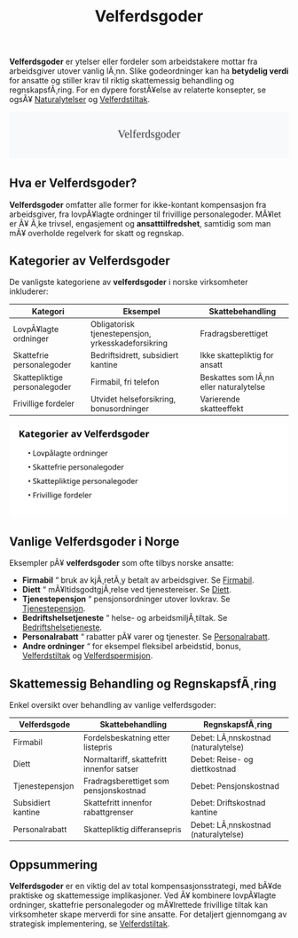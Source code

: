 ﻿---
title: "Velferdsgoder"
meta_title: "Velferdsgoder"
meta_description: '**Velferdsgoder** er ytelser eller fordeler som arbeidstakere mottar fra arbeidsgiver utover vanlig lÃ¸nn. Slike godeordninger kan ha **betydelig verdi** for an...'
slug: velferdsgoder
type: blog
layout: pages/single
---

**Velferdsgoder** er ytelser eller fordeler som arbeidstakere mottar fra arbeidsgiver utover vanlig lÃ¸nn. Slike godeordninger kan ha **betydelig verdi** for ansatte og stiller krav til riktig skattemessig behandling og regnskapsfÃ¸ring. For en dypere forstÃ¥else av relaterte konsepter, se ogsÃ¥ [Naturalytelser](/blogs/regnskap/naturalytelser "Naturalytelser i Norsk Regnskap: Guide til Naturlige Ytelser og Beskatning") og [Velferdstiltak](/blogs/regnskap/hva-er-velferdstiltak "Velferdstiltak - Komplett Guide til Ansattfordeler, RegnskapsfÃ¸ring og Skattebehandling").

![Velferdsgoder](velferdsgoder-image.svg)

## Hva er Velferdsgoder?

**Velferdsgoder** omfatter alle former for ikke-kontant kompensasjon fra arbeidsgiver, fra lovpÃ¥lagte ordninger til frivillige personalegoder. MÃ¥let er Ã¥ Ã¸ke trivsel, engasjement og **ansatttilfredshet**, samtidig som man mÃ¥ overholde regelverk for skatt og regnskap.

## Kategorier av Velferdsgoder

De vanligste kategoriene av **velferdsgoder** i norske virksomheter inkluderer:

| **Kategori**               | **Eksempel**                         | **Skattebehandling**            |
|-----------------------------|--------------------------------------|---------------------------------|
| LovpÃ¥lagte ordninger        | Obligatorisk tjenestepensjon, yrkesskadeforsikring | Fradragsberettiget              |
| Skattefrie personalegoder    | Bedriftsidrett, subsidiert kantine   | Ikke skattepliktig for ansatt   |
| Skattepliktige personalegoder| Firmabil, fri telefon                | Beskattes som lÃ¸nn eller naturalytelse |
| Frivillige fordeler         | Utvidet helseforsikring, bonusordninger | Varierende skatteeffekt          |

![Kategorier av Velferdsgoder](velferdsgoder-kategorier.svg)

## Vanlige Velferdsgoder i Norge

Eksempler pÃ¥ **velferdsgoder** som ofte tilbys norske ansatte:

* **Firmabil** “ bruk av kjÃ¸retÃ¸y betalt av arbeidsgiver. Se [Firmabil](/blogs/regnskap/hva-er-firmabil "Hva er Firmabil? RegnskapsfÃ¸ring og Skattemessige Konsekvenser").
* **Diett** “ mÃ¥ltidsgodtgjÃ¸relse ved tjenestereiser. Se [Diett](/blogs/regnskap/diett "Diett i regnskap: Guide til normaltariffer, regler og regnskapsfÃ¸ring").
* **Tjenestepensjon** “ pensjonsordninger utover lovkrav. Se [Tjenestepensjon](/blogs/regnskap/hva-er-tjenestepensjon "Hva er Tjenestepensjon? RegnskapsfÃ¸ring og Skattemessige Konsekvenser").
* **Bedriftshelsetjeneste** “ helse- og arbeidsmiljÃ¸tiltak. Se [Bedriftshelsetjeneste](/blogs/regnskap/hms "HMS og HMS-forskriften: Bedriftshelsetjeneste og Regelverk").
* **Personalrabatt** “ rabatter pÃ¥ varer og tjenester. Se [Personalrabatt](/blogs/regnskap/hva-er-personalrabatt "Hva er Personalrabatt? Skatteplikt og RegnskapsfÃ¸ring").
* **Andre ordninger** “ for eksempel fleksibel arbeidstid, bonus, [Velferdstiltak](/blogs/regnskap/hva-er-velferdstiltak "Velferdstiltak - Komplett Guide til Ansattfordeler, RegnskapsfÃ¸ring og Skattebehandling") og [Velferdspermisjon](/blogs/regnskap/velferdspermisjon "Velferdspermisjon “ Rettigheter, RegnskapsfÃ¸ring og Skattemessig Behandling").

## Skattemessig Behandling og RegnskapsfÃ¸ring

Enkel oversikt over behandling av vanlige velferdsgoder:

| **Velferdsgode**            | **Skattebehandling**              | **RegnskapsfÃ¸ring**                 |
|------------------------------|-----------------------------------|-------------------------------------|
| Firmabil                     | Fordelsbeskatning etter listepris | Debet: LÃ¸nnskostnad (naturalytelse) | Kredit: Skyldig lÃ¸nn               |
| Diett                        | Normaltariff, skattefritt innenfor satser | Debet: Reise- og diettkostnad        |
| Tjenestepensjon              | Fradragsberettiget som pensjonskostnad   | Debet: Pensjonskostnad              |
| Subsidiert kantine           | Skattefritt innenfor rabattgrenser      | Debet: Driftskostnad kantine        |
| Personalrabatt               | Skattepliktig differansepris            | Debet: LÃ¸nnskostnad (naturalytelse) |

## Oppsummering

**Velferdsgoder** er en viktig del av total kompensasjonsstrategi, med bÃ¥de praktiske og skattemessige implikasjoner. Ved Ã¥ kombinere lovpÃ¥lagte ordninger, skattefrie personalegoder og mÃ¥lrettede frivillige tiltak kan virksomheter skape merverdi for sine ansatte. For detaljert gjennomgang av strategisk implementering, se [Velferdstiltak](/blogs/regnskap/hva-er-velferdstiltak "Velferdstiltak - Komplett Guide til Ansattfordeler, RegnskapsfÃ¸ring og Skattebehandling").





